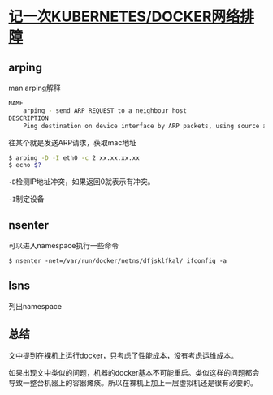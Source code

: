 # [记一次KUBERNETES/DOCKER网络排障](https://coolshell.cn/articles/18654.html)



## arping

man arping解释

```bash
NAME
	arping - send ARP REQUEST to a neighbour host
DESCRIPTION
	Ping destination on device interface by ARP packets, using source address source.
```

往某个就是发送ARP请求，获取mac地址

```bash
$ arping -D -I eth0 -c 2 xx.xx.xx.xx
$ echo $?
```

`-D`检测IP地址冲突，如果返回0就表示有冲突。

`-I`制定设备

## nsenter

可以进入namespace执行一些命令

`$ nsenter -net=/var/run/docker/netns/dfjsklfkal/ ifconfig -a`

## lsns

列出namespace



## 总结

文中提到在裸机上运行docker，只考虑了性能成本，没有考虑运维成本。

如果出现文中类似的问题，机器的docker基本不可能重启。类似这样的问题都会导致一整台机器上的容器瘫痪。所以在裸机上加上一层虚拟机还是很有必要的。